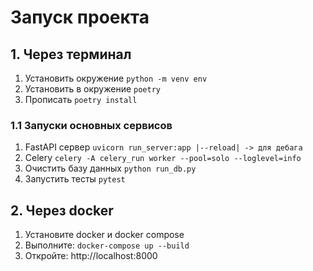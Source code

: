 # Запуск проекта

## 1. Через терминал
1. Установить окружение `python -m venv env`
2. Установить в окружение `poetry`
3. Прописать `poetry install`
### 1.1 Запуски основных сервисов
1. FastAPI сервер `uvicorn run_server:app |--reload| -> для дебага`
2. Celery `celery -A celery_run worker --pool=solo --loglevel=info`
3. Очистить базу данных `python run_db.py`
4. Запустить тесты `pytest`

## 2. Через docker
1. Установите docker и docker compose
2. Выполните: `docker-compose up --build`
3. Откройте: http://localhost:8000